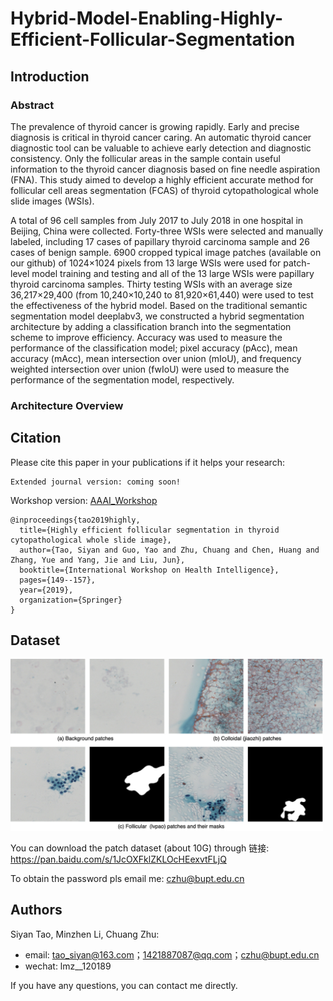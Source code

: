 # Hybrid-Model-Enabling-Highly-Efficient-Follicular-Segmentation
## Introduction

### Abstract
The prevalence of thyroid cancer is growing rapidly.  Early and precise diagnosis is critical in thyroid cancer caring.  An automatic thyroid cancer diagnostic tool can be valuable to achieve early detection and diagnostic consistency.  Only the follicular areas in the sample contain useful information to the thyroid cancer diagnosis based on fine needle aspiration (FNA). This study aimed to develop a highly efficient accurate method for follicular cell areas segmentation (FCAS) of thyroid cytopathological whole slide images (WSIs).

A total of 96 cell samples from July 2017 to July 2018 in one hospital in Beijing, China were collected.  Forty-three WSIs were selected and manually labeled, including 17 cases of papillary thyroid carcinoma sample and 26 cases of benign sample.  6900 cropped typical image patches (available on our github) of 1024×1024 pixels from 13 large WSIs were used for patch-level model training and testing and all of the 13 large WSIs were papillary thyroid carcinoma samples.  Thirty testing WSIs with an average size 36,217×29,400 (from 10,240×10,240 to 81,920×61,440) were used to test the effectiveness of the hybrid model.  Based on the traditional semantic segmentation model deeplabv3, we constructed a hybrid segmentation architecture by adding a classification branch into the segmentation scheme to improve efficiency.  Accuracy was used to measure the performance of the classification model; pixel accuracy (pAcc), mean accuracy (mAcc), mean intersection over union (mIoU), and frequency weighted intersection over union (fwIoU) were used to measure the performance of the segmentation model, respectively.

### Architecture Overview
[comment]:<![](patch-examples/patch-examples.png)>



## Citation
Please cite this paper in your publications if it helps your research:
```
Extended journal version: coming soon!
```


Workshop version: [AAAI_Workshop](https://arxiv.org/pdf/1902.05431.pdf)
```
@inproceedings{tao2019highly,
  title={Highly efficient follicular segmentation in thyroid cytopathological whole slide image},
  author={Tao, Siyan and Guo, Yao and Zhu, Chuang and Chen, Huang and Zhang, Yue and Yang, Jie and Liu, Jun},
  booktitle={International Workshop on Health Intelligence},
  pages={149--157},
  year={2019},
  organization={Springer}
}
```
## Dataset
<img src="/patch-examples/patch-examples.png" width="500px"/>

You can download the patch dataset (about 10G) through 链接: https://pan.baidu.com/s/1JcOXFklZKLOcHEexvtFLjQ  

To obtain the password pls email me: czhu@bupt.edu.cn 


## Authors
Siyan Tao, Minzhen Li, Chuang Zhu:
- email: tao_siyan@163.com；1421887087@qq.com；czhu@bupt.edu.cn
- wechat: lmz__120189

If you have any questions, you can contact me directly.
